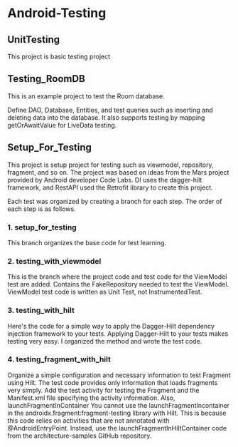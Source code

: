 # Android-Testing


## UnitTesting
This project is basic testing project

## Testing_RoomDB
This is an example project to test the Room database.

Define DAO, Database, Entities, and test queries such as inserting and deleting data into the database.
It also supports testing by mapping getOrAwaitValue for LiveData testing.

## Setup_For_Testing

This project is setup project for testing such as viewmodel, repository, fragment, and so on.
The project was based on ideas from the Mars project provided by Android developer Code Labs.
DI uses the dagger-hilt framework, and RestAPI used the Retrofit library to create this project.

Each test was organized by creating a branch for each step. The order of each step is as follows.

### 1. setup_for_testing
This branch organizes the base code for test learning.

### 2. testing_with_viewmodel
This is the branch where the project code and test code for the ViewModel test are added.
Contains the FakeRepository needed to test the ViewModel. ViewModel test code is written as Unit Test, not InstrumentedTest.

### 3. testing_with_hilt
Here's the code for a simple way to apply the Dagger-Hilt dependency injection framework to your tests.
Applying Dagger-Hilt to your tests makes testing very easy. I organized the method and wrote the test code.

### 4. testing_fragment_with_hilt
Organize a simple configuration and necessary information to test Fragment using Hilt. The test code provides only information that loads fragments very simply.
Add the test activity for testing the Fragment and the Manifest.xml file specifying the activity information. Also, launchFragmentInContainer
You cannot use the launchFragmentIncontainer in the androidx.fragment:fragment-testing library with Hilt. This is because this code relies on activities that are not annotated with @AndroidEntryPoint.
Instead, use the launchFragmentInHiltContainer code from the architecture-samples GitHub repository.
